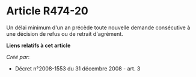 # Article R474-20

Un délai minimum d'un an précède toute nouvelle demande consécutive à une décision de refus ou de retrait d'agrément.

**Liens relatifs à cet article**

_Créé par_:

  - Décret n°2008-1553 du 31 décembre 2008 - art. 3
